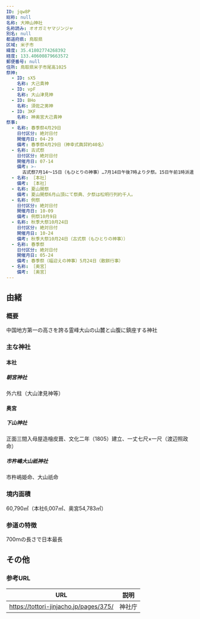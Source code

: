 ```yaml
---
ID: jqw8P
総称: null
名称: 大神山神社
名称読み: オオガミヤマジンジャ
別名: null
都道府県: 鳥取県
区域: 米子市
緯度: 35.41802774268392
経度: 133.40600879663572
郵便番号: null
住所: 鳥取県米子市尾高1025
祭神:
  - ID: sX5
    名称: 大己貴神
  - ID: vpF
    名称: 大山津見神
  - ID: BHo
    名称: 須佐之男神
  - ID: 3KF
    名称: 神奥宮大己貴神
祭事:
  - 名称: 春季祭4月29日
    日付区分: 絶対日付
    開催月日: 04-29
    備考: 春季祭4月29日（神幸式輿舁約40名）
  - 名称: 古式祭
    日付区分: 絶対日付
    開催月日: 07-14
    備考: >-
      古式祭7月14～15日（もひとりの神事）…7月14日午後7時より夕祭。15日午前1時派遣祭奥宮にて正使副使及供奉者参列、終了後山頂へ出発、午前4時山頂祭斎行神水及薬草を採取。午前8時奥宮祭典終了後、神水薬草を参籠者へ配布（授与）。
  - 名称: ［本社］
    備考: ［本社］
  - 名称: 夏山開祭
    備考: 夏山開祭6月山頂にて祭典、夕祭は松明行列約千人。
  - 名称: 例祭
    日付区分: 絶対日付
    開催月日: 10-09
    備考: 例祭10月9日
  - 名称: 秋季大祭10月24日
    日付区分: 絶対日付
    開催月日: 10-24
    備考: 秋季大祭10月24日（古式祭（もひとりの神事））
  - 名称: 春季祭
    日付区分: 絶対日付
    開催月日: 05-24
    備考: 春季祭（福迎えの神事）5月24日（散餅行事）
  - 名称: ［奥宮］
    備考: ［奥宮］
---
```


## 由緒

### 概要

中国地方第一の高さを誇る霊峰大山の山麓と山腹に鎮座する神社

### 主な神社

#### 本社

##### 朝宮神社

外六柱（大山津見神等）

#### 奥宮

##### 下山神社

正面三間入母屋造檜皮葺、文化二年（1805）建立、一丈七尺×一尺（渡辺照政命）

##### 市杵嶋大山祇神社

市杵嶋姫命、大山祇命

### 境内面積

60,790㎡（本社6,007㎡、奥宮54,783㎡）

### 参道の特徴

700ｍの長さで日本最長

## その他

### 参考URL

| URL                                    | 説明   |
| -------------------------------------- | ------ |
| https://tottori-jinjacho.jp/pages/375/ | 神社庁 |
